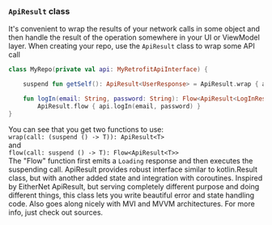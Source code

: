 ### `ApiResult` class
It's convenient to wrap the results of your network calls in some object and then
handle the result of the operation somewhere in your UI or ViewModel layer. 
When creating your repo, use the `ApiResult` class to wrap some API call

```kotlin
class MyRepo(private val api: MyRetrofitApiInterface) {

    suspend fun getSelf(): ApiResult<UserResponse> = ApiResult.wrap { api.getSelf() }

    fun logIn(email: String, password: String): Flow<ApiResult<LogInResponse>> =
        ApiResult.flow { api.logIn(email, password) }
}
```
You can see that you get two functions to use:   
`wrap(call: (suspend () -> T)): ApiResult<T>`  
and  
`flow(call: suspend () -> T): Flow<ApiResult<T>>`  
The "Flow" function first emits a `Loading` response and then executes the suspending call. ApiResult provides robust
interface similar to kotlin.Result class, but with another added state and integration with coroutines. Inspired by
EitherNet ApiResult, but serving completely different purpose and doing different things, this class lets you write
beautiful error and state handling code. Also goes along nicely with MVI and MVVM architectures. For more info, just
check out sources.
